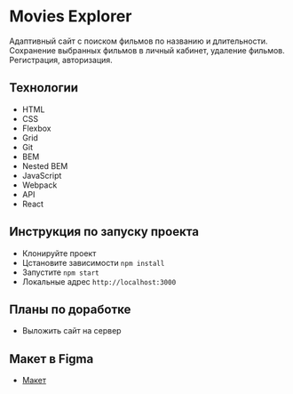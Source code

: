 # Movies Explorer

Адаптивный сайт с поиском фильмов по названию и длительности. Сохранение выбранных фильмов в личный кабинет, удаление фильмов. Регистрация, авторизация.

## Технологии

* HTML
* CSS
* Flexbox
* Grid
* Git
* BEM
* Nested BEM
* JavaScript
* Webpack
* API
* React

## Инструкция по запуску проекта

* Клонируйте проект
* Цстановите зависимости `npm install`
* Запустите `npm start`
* Локальные адрес `http://localhost:3000`

## Планы по доработке

* Выложить сайт на сервер

## Макет в Figma

* [Макет](https://www.figma.com/file/x3rMakkGqdmGhCzbyPGLBN/Diploma-(Copy)?type=design&node-id=891%3A3857&t=EqhSxb9mZ1oWDUlO-1)


